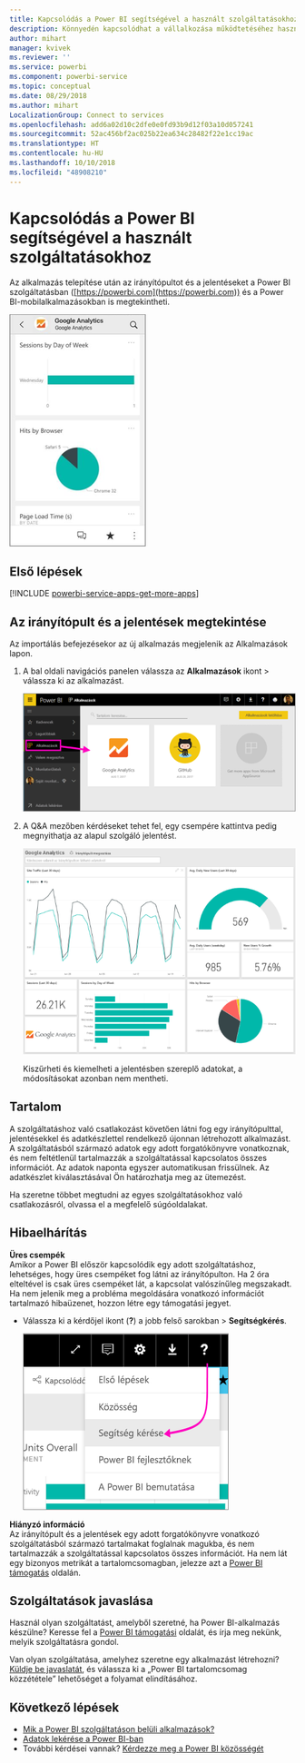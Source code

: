 ```yaml
---
title: Kapcsolódás a Power BI segítségével a használt szolgáltatásokhoz
description: Könnyedén kapcsolódhat a vállalkozása működtetéséhez használt olyan szolgáltatásokhoz, mint például a Salesforce, a Microsoft Dynamics CRM és a Google Analytics.
author: mihart
manager: kvivek
ms.reviewer: ''
ms.service: powerbi
ms.component: powerbi-service
ms.topic: conceptual
ms.date: 08/29/2018
ms.author: mihart
LocalizationGroup: Connect to services
ms.openlocfilehash: add6a02d10c2dfe0e0fd93b9d12f03a10d057241
ms.sourcegitcommit: 52ac456bf2ac025b22ea634c28482f22e1cc19ac
ms.translationtype: HT
ms.contentlocale: hu-HU
ms.lasthandoff: 10/10/2018
ms.locfileid: "48908210"
---
```

# <a name="connect-to-the-services-you-use-with-power-bi"></a>Kapcsolódás a Power BI segítségével a használt szolgáltatásokhoz

Az alkalmazás telepítése után az irányítópultot és a jelentéseket a Power BI szolgáltatásban ([https://powerbi.com](https://powerbi.com)) és a Power BI-mobilalkalmazásokban is megtekintheti. 

![Google Analytics alkalmazás a Power BI mobilalkalmazásban](media/end-user-connect-to-services/power-bi-service-mobile-app-240.png)

## <a name="get-started"></a>Első lépések
[!INCLUDE [powerbi-service-apps-get-more-apps](.././includes/powerbi-service-apps-get-more-apps.md)]

## <a name="view-the-dashboard-and-reports"></a>Az irányítópult és a jelentések megtekintése
Az importálás befejezésekor az új alkalmazás megjelenik az Alkalmazások lapon.

1. A bal oldali navigációs panelen válassza az **Alkalmazások** ikont > válassza ki az alkalmazást.
   
     ![Alkalmazások lap](media/end-user-connect-to-services/power-bi-service-apps-open-app.png)
2. A Q&A mezőben kérdéseket tehet fel, egy csempére kattintva pedig megnyithatja az alapul szolgáló jelentést. 
   
    ![Google Analytics irányítópult](media/end-user-connect-to-services/googleanalytics2.png)
   
    Kiszűrheti és kiemelheti a jelentésben szereplő adatokat, a módosításokat azonban nem mentheti.

## <a name="whats-included"></a>Tartalom
A szolgáltatáshoz való csatlakozást követően látni fog egy irányítópulttal, jelentésekkel és adatkészlettel rendelkező újonnan létrehozott alkalmazást. A szolgáltatásból származó adatok egy adott forgatókönyvre vonatkoznak, és nem feltétlenül tartalmazzák a szolgáltatással kapcsolatos összes információt. Az adatok naponta egyszer automatikusan frissülnek. Az adatkészlet kiválasztásával Ön határozhatja meg az ütemezést.

Ha szeretne többet megtudni az egyes szolgáltatásokhoz való csatlakozásról, olvassa el a megfelelő súgóoldalakat.

## <a name="troubleshooting"></a>Hibaelhárítás
**Üres csempék**  
Amikor a Power BI először kapcsolódik egy adott szolgáltatáshoz, lehetséges, hogy üres csempéket fog látni az irányítópulton. Ha 2 óra elteltével is csak üres csempéket lát, a kapcsolat valószínűleg megszakadt. Ha nem jelenik meg a probléma megoldására vonatkozó információt tartalmazó hibaüzenet, hozzon létre egy támogatási jegyet.

* Válassza ki a kérdőjel ikont (**?**) a jobb felső sarokban >  **Segítségkérés**.
  
    ![Segítségkérés ikon](media/end-user-connect-to-services/power-bi-service-get-help.png)

**Hiányzó információ**  
Az irányítópult és a jelentések egy adott forgatókönyvre vonatkozó szolgáltatásból származó tartalmakat foglalnak magukba, és nem tartalmazzák a szolgáltatással kapcsolatos összes információt. Ha nem lát egy bizonyos metrikát a tartalomcsomagban, jelezze azt a [Power BI támogatás](https://support.powerbi.com/forums/265200-power-bi) oldalán.

## <a name="suggesting-services"></a>Szolgáltatások javaslása
Használ olyan szolgáltatást, amelyből szeretné, ha Power BI-alkalmazás készülne? Keresse fel a [Power BI támogatási](https://support.powerbi.com/forums/265200-power-bi) oldalát, és írja meg nekünk, melyik szolgáltatásra gondol.

Van olyan szolgáltatása, amelyhez szeretne egy alkalmazást létrehozni? [Küldje be javaslatát](https://azure.microsoft.com/marketplace/programs/certified/apply/), és válassza ki a „Power BI tartalomcsomag közzététele” lehetőséget a folyamat elindításához.

## <a name="next-steps"></a>Következő lépések
* [Mik a Power BI szolgáltatáson belüli alkalmazások?](../service-install-use-apps.md)
* [Adatok lekérése a Power BI-ban](../service-get-data.md)
* További kérdései vannak? [Kérdezze meg a Power BI közösségét](http://community.powerbi.com/)

